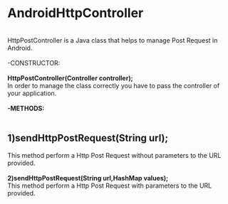 # AndroidHttpController
<br>
HttpPostController is a Java class that helps to manage Post Request in Android.
<br>
<br>
-CONSTRUCTOR:
<br><br>
  <b>HttpPostController(Controller controller);</b><br>
    In order to manage the class correctly you have to pass the controller of your application.<br><br>
<b>-METHODS:</b><br><br>
  <h2>1)sendHttpPostRequest(String url);</h2>
       This method perform a Http Post Request without parameters to the URL provided.<br><br>
  <b>2)sendHttpPostRequest(String url,HashMap<String,String> values);</b><br>
       This method perform a Http Post Request with parameters to the URL provided.<br>
       
